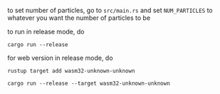 to set number of particles, go to `src/main.rs` and set `NUM_PARTICLES` to whatever you want the number of particles to be

to run in release mode, do

`cargo run --release`

for web version in release mode, do

`rustup target add wasm32-unknown-unknown`

`cargo run --release --target wasm32-unknown-unknown`
